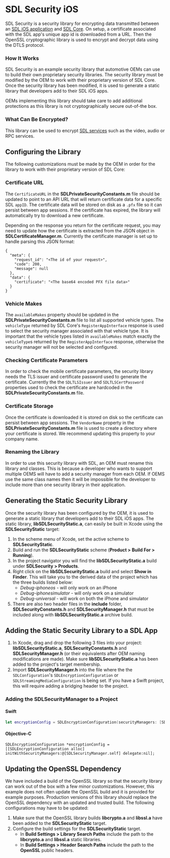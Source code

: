 # SDL Security iOS
SDL Security is a security library for encrypting data transmitted between an [SDL iOS application](https://github.com/smartdevicelink/sdl_ios) and [SDL Core](https://github.com/smartdevicelink/sdl_core). On setup, a certificate associated with the SDL app's unique app id is downloaded from a URL. Then the OpenSSL cryptographic library is used to encrypt and decrypt data using the DTLS protocol.

### How It Works
SDL Security is an example security library that automotive OEMs can use to build their own proprietary security libraries. The security library must be modified by the OEM to work with their proprietary version of SDL Core. Once the security library has been modified, it is used to generate a static library that developers add to their SDL iOS apps.

OEMs implementing this library should take care to add additional protections as this library is not cryptographically secure out-of-the box.

### What Can Be Encrypted?
This library can be used to encrypt [SDL services](https://github.com/smartdevicelink/protocol_spec#5-services) such as the video, audio or RPC services.

## Configuring the Library
The following customizations must be made by the OEM in order for the library to work with their proprietary version of SDL Core:

### Certificate URL
The `CertificateURL` in the **SDLPrivateSecurityConstants.m** file should be updated to point to an API URL that will return certificate data for a specific SDL `appID`. The certificate data will be stored on disk as a `.pfx` file so it can persist between app sessions. If the certificate has expired, the library will automatically try to download a new certificate. 

Depending on the response you return for the certificate request, you may need to update how the certificate is extracted from the JSON object in **SDLCertificateManager.m**. Currently the certificate manager is set up to handle parsing this JSON format:
```
{
  "meta": {
    "request_id": "<The id of your request>",
    "code": 200,
    "message": null
  },
  "data": {
    "certificate": "<The base64 encoded PFX file data>"
  }
}
```

### Vehicle Makes
The `availableMakes` property should be updated in the **SDLPrivateSecurityConstants.m** file to list all supported vehicle types. The `vehicleType` returned by SDL Core's `RegisterAppInterface` response is used to select the security manager associated with that vehicle type. It is important that the vehicle types listed in `availableMakes` match exactly the `vehicleType`s returned by the `RegisterAppInterface` response, otherwise the security manager will not be selected and configured. 

### Checking Certificate Parameters
In order to check the mobile certificate parameters, the security library needs the TLS issuer and certificate password used to generate the certificate. Currently the the `SDLTLSIssuer` and `SDLTLSCertPassword` properties used to check the certificate are hardcoded in the **SDLPrivateSecurityConstants.m** file. 

### Certificate Storage
Once the certificate is downloaded it is stored on disk so the certificate can persist between app sessions. The `VendorName` property in the **SDLPrivateSecurityConstants.m** file is used to create a directory where your certificate is stored. We recommend updating this property to your company name. 

### Renaming the Library
In order to use this security library with SDL, an OEM must rename this library and classes. This is because a developer who wants to support multiple OEMS will have to add a security manager from each OEM. If OEMS use the same class names then it will be impossible for the developer to include more than one security library in their application.

## Generating the Static Security Library
Once the security library has been configured by the OEM, it is used to generate a static library that developers add to their SDL iOS apps. The static library, **libSDLSecurityStatic.a**, can easily be built in Xcode using the **SDLSecurityStatic** target:

1. In the scheme menu of Xcode, set the active scheme to **SDLSecurityStatic**.
1. Build and run the **SDLSecurityStatic** scheme (**Product > Build For > Running**). 
1. In the project navigator you will find the **libSDLSecurityStatic.a** build under **SDLSecurity > Products**.
1. Right click on the **libSDLSecurityStatic.a** build and select **Show in Finder**. This will take you to the derived data of the project which has the three builds listed below:
    * *Debug-iphoneos* - will only work on an iPhone 
    * *Debug-iphonesimulator* - will only work on a simulator
    * *Debug-universal* - will work on both the iPhone and simulator
1. There are also two header files in the **include** folder, **SDLSecurityConstants.h** and **SDLSecurityManager.h** that must be included along with **libSDLSecurityStatic.a** archive build.
    
## Adding the Static Security Library to a SDL App
1. In Xcode, drag and drop the following 3 files into your project: **libSDLSecurityStatic.a**, **SDLSecurityConstants.h** and **SDLSecurityManager.h** (or their equivalents after OEM naming modifications are made). Make sure **libSDLSecurityStatic.a** has been added to the project's target membership.  
1. Import **SDLSecurityManager.h** into the file where the the `SDLConfiguration`'s `SDLEncryptionConfiguration` or `SDLStreamingMediaConfiguration` is being set. If you have a Swift project, this will require adding a bridging header to the project.

### Adding the SDLSecurityManager to a Project
#### Swift
```swift
let encryptionConfig = SDLEncryptionConfiguration(securityManagers: [SDLSecurityManager.self]], delegate: nil)
```

#### Objective-C
```objc
SDLEncryptionConfiguration *encryptionConfig = [[SDLEncryptionConfiguration alloc] initWithSecurityManagers:@[SDLSecurityManager.self] delegate:nil];
```

## Updating the OpenSSL Dependency
We have included a build of the OpenSSL library so that the security library can work out of the box with a few minor customizations. However, this example does not often update the OpenSSL build and it is provided for example purposes. Production versions of this library should replace the OpenSSL dependency with an updated and trusted build. The following configurations may have to be updated:

1. Make sure that the OpenSSL library builds **libcrypto.a** and **libssl.a** have been added to the **SDLSecurityStatic** target.
1. Configure the build settings for the **SDLSecurityStatic** target.
    * In **Build Settings > Library Search Paths** include the path to the **libcrypto.a** and **libssl.a** static libraries.
    * In **Build Settings > Header Search Paths** include the path to the **OpenSSL** public headers.
